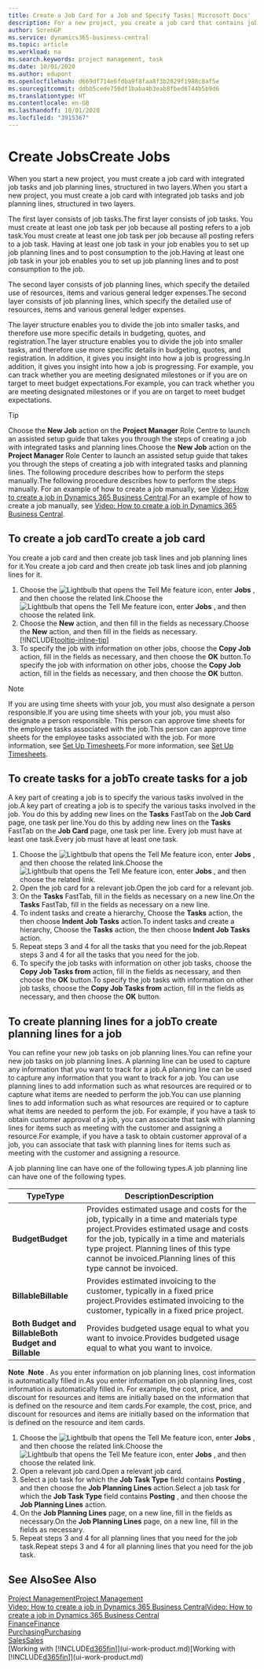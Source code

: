 ```yaml
---
title: Create a Job Card for a Job and Specify Tasks| Microsoft Docs'
description: For a new project, you create a job card that contains job tasks and planning lines, to help you manage progress and budgets.
author: SorenGP
ms.service: dynamics365-business-central
ms.topic: article
ms.workload: na
ms.search.keywords: project management, task
ms.date: 10/01/2020
ms.author: edupont
ms.openlocfilehash: d669df714e6fdba9f8faa8f3b2029f1988c8af5e
ms.sourcegitcommit: ddbb5cede750df1baba4b3eab8fbed6744b5b9d6
ms.translationtype: HT
ms.contentlocale: en-GB
ms.lasthandoff: 10/01/2020
ms.locfileid: "3915367"
---
```

# <a name="create-jobs"></a><span data-ttu-id="e87c3-103">Create Jobs</span><span class="sxs-lookup"><span data-stu-id="e87c3-103">Create Jobs</span></span>
<span data-ttu-id="e87c3-104">When you start a new project, you must create a job card with integrated job tasks and job planning lines, structured in two layers.</span><span class="sxs-lookup"><span data-stu-id="e87c3-104">When you start a new project, you must create a job card with integrated job tasks and job planning lines, structured in two layers.</span></span>  

<span data-ttu-id="e87c3-105">The first layer consists of job tasks.</span><span class="sxs-lookup"><span data-stu-id="e87c3-105">The first layer consists of job tasks.</span></span> <span data-ttu-id="e87c3-106">You must create at least one job task per job because all posting refers to a job task.</span><span class="sxs-lookup"><span data-stu-id="e87c3-106">You must create at least one job task per job because all posting refers to a job task.</span></span> <span data-ttu-id="e87c3-107">Having at least one job task in your job enables you to set up job planning lines and to post consumption to the job.</span><span class="sxs-lookup"><span data-stu-id="e87c3-107">Having at least one job task in your job enables you to set up job planning lines and to post consumption to the job.</span></span>

<span data-ttu-id="e87c3-108">The second layer consists of job planning lines, which specify the detailed use of resources, items and various general ledger expenses.</span><span class="sxs-lookup"><span data-stu-id="e87c3-108">The second layer consists of job planning lines, which specify the detailed use of resources, items and various general ledger expenses.</span></span>

<span data-ttu-id="e87c3-109">The layer structure enables you to divide the job into smaller tasks, and therefore use more specific details in budgeting, quotes, and registration.</span><span class="sxs-lookup"><span data-stu-id="e87c3-109">The layer structure enables you to divide the job into smaller tasks, and therefore use more specific details in budgeting, quotes, and registration.</span></span> <span data-ttu-id="e87c3-110">In addition, it gives you insight into how a job is progressing.</span><span class="sxs-lookup"><span data-stu-id="e87c3-110">In addition, it gives you insight into how a job is progressing.</span></span> <span data-ttu-id="e87c3-111">For example, you can track whether you are meeting designated milestones or if you are on target to meet budget expectations.</span><span class="sxs-lookup"><span data-stu-id="e87c3-111">For example, you can track whether you are meeting designated milestones or if you are on target to meet budget expectations.</span></span>

> [!TIP]
> <span data-ttu-id="e87c3-112">Choose the **New Job** action on the **Project Manager** Role Centre to launch an assisted setup guide that takes you through the steps of creating a job with integrated tasks and planning lines.</span><span class="sxs-lookup"><span data-stu-id="e87c3-112">Choose the **New Job** action on the **Project Manager** Role Center to launch an assisted setup guide that takes you through the steps of creating a job with integrated tasks and planning lines.</span></span> <span data-ttu-id="e87c3-113">The following procedure describes how to perform the steps manually.</span><span class="sxs-lookup"><span data-stu-id="e87c3-113">The following procedure describes how to perform the steps manually.</span></span> <span data-ttu-id="e87c3-114">For an example of how to create a job manually, see [Video: How to create a job in Dynamics 365 Business Central](https://www.youtube.com/watch?v=VqaPWr7BWmw).</span><span class="sxs-lookup"><span data-stu-id="e87c3-114">For an example of how to create a job manually, see [Video: How to create a job in Dynamics 365 Business Central](https://www.youtube.com/watch?v=VqaPWr7BWmw).</span></span>

## <a name="to-create-a-job-card"></a><span data-ttu-id="e87c3-115">To create a job card</span><span class="sxs-lookup"><span data-stu-id="e87c3-115">To create a job card</span></span>
<span data-ttu-id="e87c3-116">You create a job card and then create job task lines and job planning lines for it.</span><span class="sxs-lookup"><span data-stu-id="e87c3-116">You create a job card and then create job task lines and job planning lines for it.</span></span>

1. <span data-ttu-id="e87c3-117">Choose the ![Lightbulb that opens the Tell Me feature](media/ui-search/search_small.png "Tell me what you want to do") icon, enter **Jobs** , and then choose the related link.</span><span class="sxs-lookup"><span data-stu-id="e87c3-117">Choose the ![Lightbulb that opens the Tell Me feature](media/ui-search/search_small.png "Tell me what you want to do") icon, enter **Jobs** , and then choose the related link.</span></span>  
2. <span data-ttu-id="e87c3-118">Choose the **New** action, and then fill in the fields as necessary.</span><span class="sxs-lookup"><span data-stu-id="e87c3-118">Choose the **New** action, and then fill in the fields as necessary.</span></span> [!INCLUDE[tooltip-inline-tip](includes/tooltip-inline-tip_md.md)]
3. <span data-ttu-id="e87c3-119">To specify the job with information on other jobs, choose the **Copy Job** action, fill in the fields as necessary, and then choose the **OK** button.</span><span class="sxs-lookup"><span data-stu-id="e87c3-119">To specify the job with information on other jobs, choose the **Copy Job** action, fill in the fields as necessary, and then choose the **OK** button.</span></span>

> [!NOTE]  
>   <span data-ttu-id="e87c3-120">If you are using time sheets with your job, you must also designate a person responsible.</span><span class="sxs-lookup"><span data-stu-id="e87c3-120">If you are using time sheets with your job, you must also designate a person responsible.</span></span> <span data-ttu-id="e87c3-121">This person can approve time sheets for the employee tasks associated with the job.</span><span class="sxs-lookup"><span data-stu-id="e87c3-121">This person can approve time sheets for the employee tasks associated with the job.</span></span> <span data-ttu-id="e87c3-122">For more information, see [Set Up Timesheets](projects-how-setup-time-sheets.md).</span><span class="sxs-lookup"><span data-stu-id="e87c3-122">For more information, see [Set Up Timesheets](projects-how-setup-time-sheets.md).</span></span>

## <a name="to-create-tasks-for-a-job"></a><span data-ttu-id="e87c3-123">To create tasks for a job</span><span class="sxs-lookup"><span data-stu-id="e87c3-123">To create tasks for a job</span></span>
<span data-ttu-id="e87c3-124">A key part of creating a job is to specify the various tasks involved in the job.</span><span class="sxs-lookup"><span data-stu-id="e87c3-124">A key part of creating a job is to specify the various tasks involved in the job.</span></span> <span data-ttu-id="e87c3-125">You do this by adding new lines on the **Tasks** FastTab on the **Job Card** page, one task per line.</span><span class="sxs-lookup"><span data-stu-id="e87c3-125">You do this by adding new lines on the **Tasks** FastTab on the **Job Card** page, one task per line.</span></span> <span data-ttu-id="e87c3-126">Every job must have at least one task.</span><span class="sxs-lookup"><span data-stu-id="e87c3-126">Every job must have at least one task.</span></span>

1. <span data-ttu-id="e87c3-127">Choose the ![Lightbulb that opens the Tell Me feature](media/ui-search/search_small.png "Tell me what you want to do") icon, enter **Jobs** , and then choose the related link.</span><span class="sxs-lookup"><span data-stu-id="e87c3-127">Choose the ![Lightbulb that opens the Tell Me feature](media/ui-search/search_small.png "Tell me what you want to do") icon, enter **Jobs** , and then choose the related link.</span></span>
2. <span data-ttu-id="e87c3-128">Open the job card for a relevant job.</span><span class="sxs-lookup"><span data-stu-id="e87c3-128">Open the job card for a relevant job.</span></span>
3. <span data-ttu-id="e87c3-129">On the **Tasks** FastTab, fill in the fields as necessary on a new line.</span><span class="sxs-lookup"><span data-stu-id="e87c3-129">On the **Tasks** FastTab, fill in the fields as necessary on a new line.</span></span>
4. <span data-ttu-id="e87c3-130">To indent tasks and create a hierarchy, Choose the **Tasks** action, the then choose **Indent Job Tasks** action.</span><span class="sxs-lookup"><span data-stu-id="e87c3-130">To indent tasks and create a hierarchy, Choose the **Tasks** action, the then choose **Indent Job Tasks** action.</span></span>
5. <span data-ttu-id="e87c3-131">Repeat steps 3 and 4 for all the tasks that you need for the job.</span><span class="sxs-lookup"><span data-stu-id="e87c3-131">Repeat steps 3 and 4 for all the tasks that you need for the job.</span></span>
6. <span data-ttu-id="e87c3-132">To specify the job tasks with information on other job tasks, choose the **Copy Job Tasks from** action, fill in the fields as necessary, and then choose the **OK** button.</span><span class="sxs-lookup"><span data-stu-id="e87c3-132">To specify the job tasks with information on other job tasks, choose the **Copy Job Tasks from** action, fill in the fields as necessary, and then choose the **OK** button.</span></span>

## <a name="to-create-planning-lines-for-a-job"></a><span data-ttu-id="e87c3-133">To create planning lines for a job</span><span class="sxs-lookup"><span data-stu-id="e87c3-133">To create planning lines for a job</span></span>
<span data-ttu-id="e87c3-134">You can refine your new job tasks on job planning lines.</span><span class="sxs-lookup"><span data-stu-id="e87c3-134">You can refine your new job tasks on job planning lines.</span></span> <span data-ttu-id="e87c3-135">A planning line can be used to capture any information that you want to track for a job.</span><span class="sxs-lookup"><span data-stu-id="e87c3-135">A planning line can be used to capture any information that you want to track for a job.</span></span> <span data-ttu-id="e87c3-136">You can use planning lines to add information such as what resources are required or to capture what items are needed to perform the job.</span><span class="sxs-lookup"><span data-stu-id="e87c3-136">You can use planning lines to add information such as what resources are required or to capture what items are needed to perform the job.</span></span> <span data-ttu-id="e87c3-137">For example, if you have a task to obtain customer approval of a job, you can associate that task with planning lines for items such as meeting with the customer and assigning a resource.</span><span class="sxs-lookup"><span data-stu-id="e87c3-137">For example, if you have a task to obtain customer approval of a job, you can associate that task with planning lines for items such as meeting with the customer and assigning a resource.</span></span>  

<span data-ttu-id="e87c3-138">A job planning line can have one of the following types.</span><span class="sxs-lookup"><span data-stu-id="e87c3-138">A job planning line can have one of the following types.</span></span>  

| <span data-ttu-id="e87c3-139">Type</span><span class="sxs-lookup"><span data-stu-id="e87c3-139">Type</span></span> | <span data-ttu-id="e87c3-140">Description</span><span class="sxs-lookup"><span data-stu-id="e87c3-140">Description</span></span> |
| --- | --- |
| <span data-ttu-id="e87c3-141">**Budget**</span><span class="sxs-lookup"><span data-stu-id="e87c3-141">**Budget**</span></span> |<span data-ttu-id="e87c3-142">Provides estimated usage and costs for the job, typically in a time and materials type project.</span><span class="sxs-lookup"><span data-stu-id="e87c3-142">Provides estimated usage and costs for the job, typically in a time and materials type project.</span></span> <span data-ttu-id="e87c3-143">Planning lines of this type cannot be invoiced.</span><span class="sxs-lookup"><span data-stu-id="e87c3-143">Planning lines of this type cannot be invoiced.</span></span> |
| <span data-ttu-id="e87c3-144">**Billable**</span><span class="sxs-lookup"><span data-stu-id="e87c3-144">**Billable**</span></span> |<span data-ttu-id="e87c3-145">Provides estimated invoicing to the customer, typically in a fixed price project.</span><span class="sxs-lookup"><span data-stu-id="e87c3-145">Provides estimated invoicing to the customer, typically in a fixed price project.</span></span> |
| <span data-ttu-id="e87c3-146">**Both Budget and Billable**</span><span class="sxs-lookup"><span data-stu-id="e87c3-146">**Both Budget and Billable**</span></span> |<span data-ttu-id="e87c3-147">Provides budgeted usage equal to what you want to invoice.</span><span class="sxs-lookup"><span data-stu-id="e87c3-147">Provides budgeted usage equal to what you want to invoice.</span></span> |

<span data-ttu-id="e87c3-148">**Note** .</span><span class="sxs-lookup"><span data-stu-id="e87c3-148">**Note** .</span></span> <span data-ttu-id="e87c3-149">As you enter information on job planning lines, cost information is automatically filled in.</span><span class="sxs-lookup"><span data-stu-id="e87c3-149">As you enter information on job planning lines, cost information is automatically filled in.</span></span> <span data-ttu-id="e87c3-150">For example, the cost, price, and discount for resources and items are initially based on the information that is defined on the resource and item cards.</span><span class="sxs-lookup"><span data-stu-id="e87c3-150">For example, the cost, price, and discount for resources and items are initially based on the information that is defined on the resource and item cards.</span></span>

1. <span data-ttu-id="e87c3-151">Choose the ![Lightbulb that opens the Tell Me feature](media/ui-search/search_small.png "Tell me what you want to do") icon, enter **Jobs** , and then choose the related link.</span><span class="sxs-lookup"><span data-stu-id="e87c3-151">Choose the ![Lightbulb that opens the Tell Me feature](media/ui-search/search_small.png "Tell me what you want to do") icon, enter **Jobs** , and then choose the related link.</span></span>
2. <span data-ttu-id="e87c3-152">Open a relevant job card.</span><span class="sxs-lookup"><span data-stu-id="e87c3-152">Open a relevant job card.</span></span>
3. <span data-ttu-id="e87c3-153">Select a job task for which the **Job Task Type** field contains **Posting** , and then choose the **Job Planning Lines** action.</span><span class="sxs-lookup"><span data-stu-id="e87c3-153">Select a job task for which the **Job Task Type** field contains **Posting** , and then choose the **Job Planning Lines** action.</span></span>  
4. <span data-ttu-id="e87c3-154">On the **Job Planning Lines** page, on a new line, fill in the fields as necessary.</span><span class="sxs-lookup"><span data-stu-id="e87c3-154">On the **Job Planning Lines** page, on a new line, fill in the fields as necessary.</span></span>
5. <span data-ttu-id="e87c3-155">Repeat steps 3 and 4 for all planning lines that you need for the job task.</span><span class="sxs-lookup"><span data-stu-id="e87c3-155">Repeat steps 3 and 4 for all planning lines that you need for the job task.</span></span>

## <a name="see-also"></a><span data-ttu-id="e87c3-156">See Also</span><span class="sxs-lookup"><span data-stu-id="e87c3-156">See Also</span></span>

[<span data-ttu-id="e87c3-157">Project Management</span><span class="sxs-lookup"><span data-stu-id="e87c3-157">Project Management</span></span>](projects-manage-projects.md)  
[<span data-ttu-id="e87c3-158">Video: How to create a job in Dynamics 365 Business Central</span><span class="sxs-lookup"><span data-stu-id="e87c3-158">Video: How to create a job in Dynamics 365 Business Central</span></span>](https://www.youtube.com/watch?v=VqaPWr7BWmw)  
[<span data-ttu-id="e87c3-159">Finance</span><span class="sxs-lookup"><span data-stu-id="e87c3-159">Finance</span></span>](finance.md)  
[<span data-ttu-id="e87c3-160">Purchasing</span><span class="sxs-lookup"><span data-stu-id="e87c3-160">Purchasing</span></span>](purchasing-manage-purchasing.md)  
[<span data-ttu-id="e87c3-161">Sales</span><span class="sxs-lookup"><span data-stu-id="e87c3-161">Sales</span></span>](sales-manage-sales.md)  
<span data-ttu-id="e87c3-162">[Working with [!INCLUDE[d365fin](includes/d365fin_md.md)]](ui-work-product.md)</span><span class="sxs-lookup"><span data-stu-id="e87c3-162">[Working with [!INCLUDE[d365fin](includes/d365fin_md.md)]](ui-work-product.md)</span></span>  
